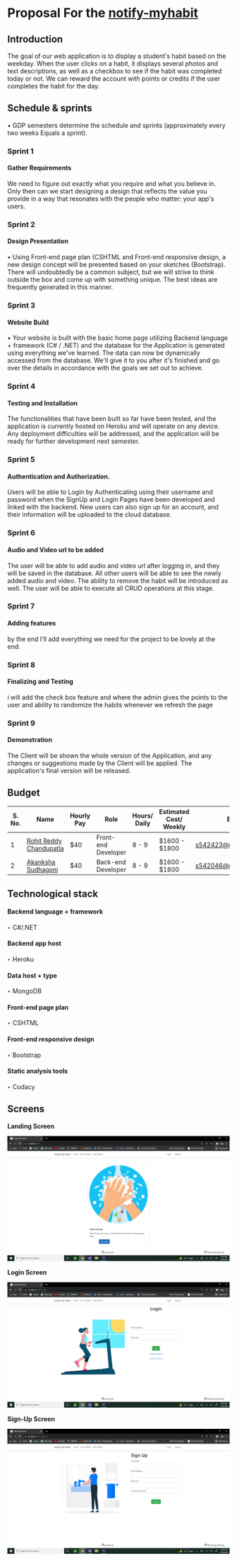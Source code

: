 # Proposal For the [notify-myhabit](https://github.com/NaveenTanuku/HabitReminder)
## Introduction
The goal of our web application is to display a student's habit based on the weekday. When the user clicks on a habit, it displays several photos and text descriptions, as well as a checkbox to see if the habit was completed today or not. We can reward the account with points or credits if the user completes the habit for the day.

## Schedule & sprints 
• GDP semesters determine the schedule and sprints (approximately every two weeks Equals a sprint).</br>

### Sprint 1  
#### Gather Requirements 
We need to figure out exactly what you require and what you believe in. Only then can we start designing a design that reflects the value you provide in a way that resonates with the people who matter: your app's users.

### Sprint 2 
####  Design Presentation
• Using Front-end page plan (CSHTML and Front-end responsive design, a new design concept will be presented based on your sketches (Bootstrap). There will undoubtedly be a common subject, but we will strive to think outside the box and come up with something unique. The best ideas are frequently generated in this manner.

### Sprint 3 
#### Website Build
• Your website is built with the basic home page utilizing Backend language + framework (C# / .NET) and the database for the Application is generated using everything we've learned. The data can now be dynamically accessed from the database. We'll give it to you after it's finished and go over the details in accordance with the goals we set out to achieve.

### Sprint 4
####  Testing and Installation
The functionalities that have been built so far have been tested, and the application is currently hosted on Heroku and will operate on any device. Any deployment difficulties will be addressed, and the application will be ready for further development next semester.

### Sprint 5
#### Authentication and Authorization. 
Users will be able to Login by Authenticating using their username and password when the SignUp and Login Pages have been developed and linked with the backend. New users can also sign up for an account, and their information will be uploaded to the cloud database.

### Sprint 6
#### Audio and Video url to be added
The user will be able to add audio and video url after logging in, and they will be saved in the database. All other users will be able to see the newly added audio and video. The ability to remove the habit will be introduced as well. The user will be able to execute all CRUD operations at this stage.

### Sprint 7
#### Adding features
by the end I'll add everything we need for the project to be lovely at the end.

### Sprint 8
#### Finalizing and Testing 
i will add the check box feature and where the admin gives the points to the user and ability to randomize the habits whenever we refresh the page
### Sprint 9
#### Demonstration
The Client will be shown the whole version of the Application, and any changes or suggestions made by the Client will be applied. The application's final version will be released.

## Budget 

| S. No. | Name                                                  |Hourly Pay|   Role            | Hours/ Daily |  Estimated Cost/ Weekly | Email  |
|------|---------------------------------------------------------|----------------------------------|-------------------------------| ------------- | -------| --|
| 1  | [Rohit Reddy Chandupatla](https://github.com/Rohitreddz)  |  $40 |    Front-end Developer   |   8 - 9 |  $1600 - $1800 |  s542423@nwmissouri.edu  |9
| 2    | [Akanksha Sudhagoni](https://github.com/S542046)        | $40  | Back-end Developer   | 8 - 9 |   $1600 - $1800 | s542046@nwmissouri.edu  |
## Technological stack
####  Backend language + framework 
‣ C#/.NET 
#### Backend app host 
‣ Heroku
#### Data host + type 
‣ MongoDB
#### Front-end page plan 
‣ CSHTML 
#### Front-end responsive design 
‣ Bootstrap
#### Static analysis tools 
‣ Codacy

  
## Screens


 **Landing Screen** </br>
 
 
![Landing Page](/images/landingpage.png)

**Login Screen** 


![Login Page](/images/login.png)

**Sign-Up Screen** </br>


![Sign-Up Page](/images/signup.png)








